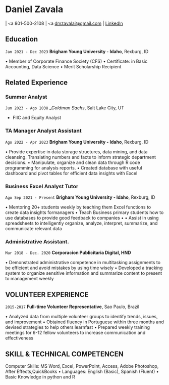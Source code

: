
# Daniel Zavala 


<div id="webaddress">

| <a 801-500-2108</a>
| <a dmzavalai@gmail.com</a>
| <a href="https://www.linkedin.com/in/dzavalai/">LinkedIn</a>

</div>

<!-- https://www.monique.tech/the-art-of-markdown -->

## Education
`Jan 2021 - Dec 2023`
__Brigham Young University - Idaho__, Rexburg, ID

• Member of Corporate Finance Society (CFS)
• Certificate: in Basic Accounting, Data Science
• Merit Scholarship Recipient


## Related Experience

### Summer Analyst

`Jun 2023 - Ago 2038`
__Goldman Sachs_, Salt Lake City, UT

- FIIC and Equity Analyst

### TA Manager Analyst Assistant

`Ago 2022 - Apr 2023`
__Brigham Young University - Idaho__, Rexburg, ID

• Provide expertise in data storage structures, data mining, and data cleansing. Translating numbers and facts to inform strategic department decisions.
• Manipulate, organize and clean data through R code programming for analysis reports.
• Created database with useful dashboard and pivot tables for efficient data insights with Excel


### Business Excel Analyst Tutor

`Ago Sep 2021 - Present`
__Brigham Young University - Idaho__, Rexburg, ID

• Mentoring 20+ students weekly by teaching them Excel functions to create data insights formanagers
• Teach Business primary students how to use databases to provide good feedback to companies •
• Assist in using spreadsheets to intelligently organize, analyze, interpret, summarize, and communicate
 relevant data

### Administrative Assistant.

`Mar 2018 - Dec. 2020`
__Corporacion Publicitaria Digital, HND__

• Demonstrated administrative competence in multitasking assignments to be efficient and avoid mistakes by using time wisely
• Developed a tracking system to organize sensitive information and summarize content to present to management weekly



## VOLUNTEER EXPERIENCE

`2015-2017`
__Full-time Volunteer Representative__, Sao Paulo, Brazil

• Analyzed data from multiple volunteer groups to identify trends, issues, and improvement
• Obtained fluency in Portuguese within three months and devised strategies to help others learnfast
• Prepared weekly training meetings for 6-12 fellow volunteers to increase communication and
effectiveness


## SKILL & TECHNICAL COMPETENCEN

Computer Skills: MS Word, Excel, PowerPoint, Access, Adobe Photoshop, After Effects,QuickBooks
• Languages: English (Basic), Spanish (Fluent)
• Basic Knowledge in python and R



<!-- ### Footer

Last updated: May 2013 -->


